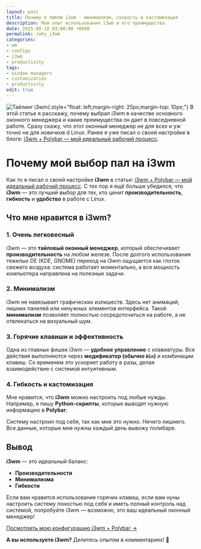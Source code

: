 ```yaml
---
layout: post
title: Почему я люблю i3wm - минимализм, скорость и кастомизация
description: Мой опыт использования i3wm и его преимущества
date: 2025-08-18 03:00:00 +0500
permalink: /why_i3wm
categories: 
- wm
- configs
- i3wm
- productivity
tags:
- window managers
- customization
- productivity
edit: true
---
```

![Тайлинг i3wm](../img/i3wm.jpg){:style="float: left;margin-right: 25px;margin-top: 10px;"} В этой статье я расскажу, почему выбрал i3wm в качестве основного оконного менеджера и какие преимущества он дает в повседневной работе. Сразу скажу, что этот оконный менеджер не для всех и уж точно не для новичков d Linux. Ранее я уже писал о своей настройке в блоге: [i3wm + Polybar — мой идеальный рабочий процесс](https://ordanax.github.io/i3wm_polybar).

# Почему мой выбор пал на i3wm

Как то я писал о своей настройке **i3wm** в статье: [i3wm + Polybar — мой идеальный рабочий процесс](https://ordanax.github.io/i3wm_polybar). С тех пор я ещё больше убедился, что **i3wm** — это лучший выбор для тех, кто ценит **производительность**, **гибкость** и **удобство** в работе с Linux.

## Что мне нравится в i3wm?

### 1. Очень легковесный
i3wm — это **тайловый оконный менеджер**, который обеспечивает **производительность** на любом железе. После долгого использования тяжелых DE (KDE, GNOME) переход на i3wm ощущается как глоток свежего воздуха: система работает моментально, а вся мощность компьютера направлена на полезные задачи.

### 2. Минимализм
i3wm не навязывает графических излишеств. Здесь нет анимаций, лишних панелей или ненужных элементов интерфейса. Такой **минимализм** позволяет полностью сосредоточиться на работе, а не отвлекаться на визуальный шум.

### 3. Горячие клавиши и эффективность
Одна из главных фишек i3wm — **удобное управление** с клавиатуры. Все действия выполняются через **модификатор (обычно `Win`)** и комбинации клавиш. Со временем это ускоряет работу в разы, делая взаимодействие с системой интуитивным.

### 4. Гибкость и кастомизация
Мне нравится, что **i3wm** можно настроить под любые нужды. Например, я пишу **Python-скрипты**, которые выводят нужную информацию в **Polybar**:

Систему настроил под себя, так как мне это нужно. Ничего лишнего. Все данные, которые мне нужны каждый день вывожу полибаре.

## Вывод

**i3wm** — это идеальный баланс:
- **Производительности**
- **Минимализма** 
- **Гибкости**

Если вам нравится использование горячих клавиш, если вам нуны настроить систему поностью под себя и иметь полный контроль над системой, попробуйте i3wm — возможно, это ваш идеальный оконный менеджер!

[Посмотреть мою конфигурацию i3wm + Polybar →](https://ordanax.github.io/i3wm_polybar)

**А вы используете i3wm?** Делитесь опытом в комментариях! 🚀